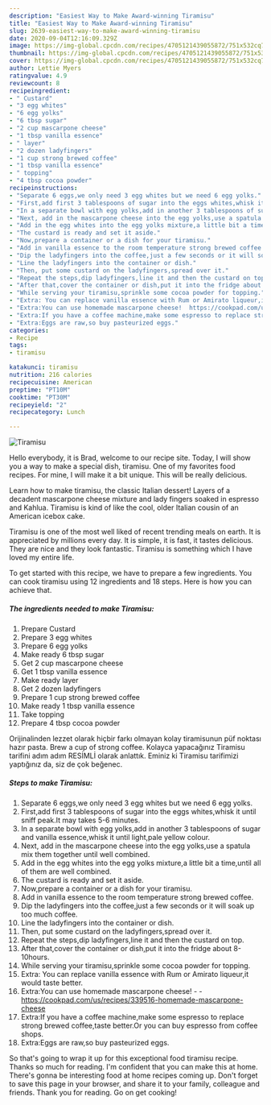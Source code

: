 ```yaml
---
description: "Easiest Way to Make Award-winning Tiramisu"
title: "Easiest Way to Make Award-winning Tiramisu"
slug: 2639-easiest-way-to-make-award-winning-tiramisu
date: 2020-09-04T12:16:09.329Z
image: https://img-global.cpcdn.com/recipes/4705121439055872/751x532cq70/tiramisu-recipe-main-photo.jpg
thumbnail: https://img-global.cpcdn.com/recipes/4705121439055872/751x532cq70/tiramisu-recipe-main-photo.jpg
cover: https://img-global.cpcdn.com/recipes/4705121439055872/751x532cq70/tiramisu-recipe-main-photo.jpg
author: Lettie Myers
ratingvalue: 4.9
reviewcount: 8
recipeingredient:
- " Custard"
- "3 egg whites"
- "6 egg yolks"
- "6 tbsp sugar"
- "2 cup mascarpone cheese"
- "1 tbsp vanilla essence"
- " layer"
- "2 dozen ladyfingers"
- "1 cup strong brewed coffee"
- "1 tbsp vanilla essence"
- " topping"
- "4 tbsp cocoa powder"
recipeinstructions:
- "Separate 6 eggs,we only need 3 egg whites but we need 6 egg yolks."
- "First,add first 3 tablespoons of sugar into the eggs whites,whisk it until sniff peak.It may takes 5-6 minutes."
- "In a separate bowl with egg yolks,add in another 3 tablespoons of sugar and vanilla essence,whisk it until light,pale yellow colour."
- "Next, add in the mascarpone cheese into the egg yolks,use a spatula mix them together until well combined."
- "Add in the egg whites into the egg yolks mixture,a little bit a time,until all of them are well combined."
- "The custard is ready and set it aside."
- "Now,prepare a container or a dish for your tiramisu."
- "Add in vanilla essence to the room temperature strong brewed coffee."
- "Dip the ladyfingers into the coffee,just a few seconds or it will soak up too much coffee."
- "Line the ladyfingers into the container or dish."
- "Then, put some custard on the ladyfingers,spread over it."
- "Repeat the steps,dip ladyfingers,line it and then the custard on top."
- "After that,cover the container or dish,put it into the fridge about 8-10hours."
- "While serving your tiramisu,sprinkle some cocoa powder for topping."
- "Extra: You can replace vanilla essence with Rum or Amirato liqueur,it would taste better."
- "Extra:You can use homemade mascarpone cheese!  https://cookpad.com/us/recipes/339516-homemade-mascarpone-cheese"
- "Extra:If you have a coffee machine,make some espresso to replace strong brewed coffee,taste better.Or you can buy espresso from coffee shops."
- "Extra:Eggs are raw,so buy pasteurized eggs."
categories:
- Recipe
tags:
- tiramisu

katakunci: tiramisu 
nutrition: 216 calories
recipecuisine: American
preptime: "PT10M"
cooktime: "PT30M"
recipeyield: "2"
recipecategory: Lunch

---
```



![Tiramisu](https://img-global.cpcdn.com/recipes/4705121439055872/751x532cq70/tiramisu-recipe-main-photo.jpg)

Hello everybody, it is Brad, welcome to our recipe site. Today, I will show you a way to make a special dish, tiramisu. One of my favorites food recipes. For mine, I will make it a bit unique. This will be really delicious.

Learn how to make tiramisu, the classic Italian dessert! Layers of a decadent mascarpone cheese mixture and lady fingers soaked in espresso and Kahlua. Tiramisu is kind of like the cool, older Italian cousin of an American icebox cake.

Tiramisu is one of the most well liked of recent trending meals on earth. It is appreciated by millions every day. It is simple, it is fast, it tastes delicious. They are nice and they look fantastic. Tiramisu is something which I have loved my entire life.


To get started with this recipe, we have to prepare a few ingredients. You can cook tiramisu using 12 ingredients and 18 steps. Here is how you can achieve that.

<!--inarticleads1-->

##### The ingredients needed to make Tiramisu:

1. Prepare  Custard
1. Prepare 3 egg whites
1. Prepare 6 egg yolks
1. Make ready 6 tbsp sugar
1. Get 2 cup mascarpone cheese
1. Get 1 tbsp vanilla essence
1. Make ready  layer
1. Get 2 dozen ladyfingers
1. Prepare 1 cup strong brewed coffee
1. Make ready 1 tbsp vanilla essence
1. Take  topping
1. Prepare 4 tbsp cocoa powder


Orijinalinden lezzet olarak hiçbir farkı olmayan kolay tiramisunun püf noktası hazır pasta. Brew a cup of strong coffee. Kolayca yapacağınız Tiramisu tarifini adım adım RESİMLİ olarak anlattık. Eminiz ki Tiramisu tarifimizi yaptığınız da, siz de çok beğenec. 

<!--inarticleads2-->

##### Steps to make Tiramisu:

1. Separate 6 eggs,we only need 3 egg whites but we need 6 egg yolks.
1. First,add first 3 tablespoons of sugar into the eggs whites,whisk it until sniff peak.It may takes 5-6 minutes.
1. In a separate bowl with egg yolks,add in another 3 tablespoons of sugar and vanilla essence,whisk it until light,pale yellow colour.
1. Next, add in the mascarpone cheese into the egg yolks,use a spatula mix them together until well combined.
1. Add in the egg whites into the egg yolks mixture,a little bit a time,until all of them are well combined.
1. The custard is ready and set it aside.
1. Now,prepare a container or a dish for your tiramisu.
1. Add in vanilla essence to the room temperature strong brewed coffee.
1. Dip the ladyfingers into the coffee,just a few seconds or it will soak up too much coffee.
1. Line the ladyfingers into the container or dish.
1. Then, put some custard on the ladyfingers,spread over it.
1. Repeat the steps,dip ladyfingers,line it and then the custard on top.
1. After that,cover the container or dish,put it into the fridge about 8-10hours.
1. While serving your tiramisu,sprinkle some cocoa powder for topping.
1. Extra: You can replace vanilla essence with Rum or Amirato liqueur,it would taste better.
1. Extra:You can use homemade mascarpone cheese! -  - https://cookpad.com/us/recipes/339516-homemade-mascarpone-cheese
1. Extra:If you have a coffee machine,make some espresso to replace strong brewed coffee,taste better.Or you can buy espresso from coffee shops.
1. Extra:Eggs are raw,so buy pasteurized eggs.




So that's going to wrap it up for this exceptional food tiramisu recipe. Thanks so much for reading. I'm confident that you can make this at home. There's gonna be interesting food at home recipes coming up. Don't forget to save this page in your browser, and share it to your family, colleague and friends. Thank you for reading. Go on get cooking!
